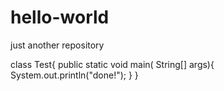 # hello-world
just another repository

class Test{
  public static void main( String[] args){
    System.out.println("done!");
  }
}
